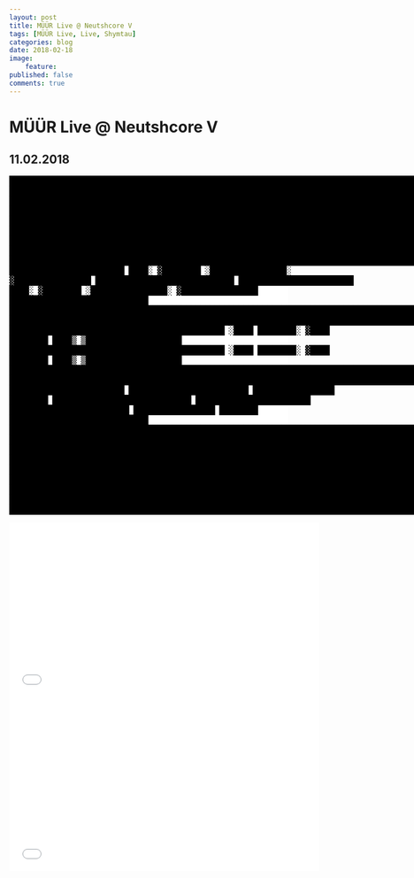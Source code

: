 ```yaml
---
layout: post
title: MÜÜR Live @ Neutshcore V
tags: [MÜÜR Live, Live, Shymtau]
categories: blog
date: 2018-02-18
image:
    feature: 
published: false
comments: true
---
```

# MÜÜR Live @ Neutshcore V
## 11.02.2018

<code><span style="display:block;line-height:18px; font-size: 16px; letter-spacing:-1px; font-weight:bold; 
            font-family: monospace;white-space:pre;color: black; background: white;">███████████████████████████████████████████████████████████████████████████████████████████████████████████████████████
███████████████████████████████████████████████████████████████████████████████████████████████████████████████████████
███████████████████████████████████████████████████████████████████████████████████████████████████████████████████████
███████████████████████████████████████████████████████████████████████████████████████████████████████████████████████
███████████████████████████████████████████████████████████████████████████████████████████████████████████████████████
███████████████████████████████████████████████████████████████████████████████████████████████████████████████████████
███████████████████████████████████████████████████████████████████████████████████████████████████████████████████████
███████████████████████████████████████████████████████████████████████████████████████████████████████████████████████
███████████████████████████████████████████████████████████████████████████████████████████████████████████████████████
████████████████████████    ████░   ▓████████   ░████████████████░   ▓████████████████    █████████████████████████████
████████████████████████    ████░   ▓████████   ░████████████████░   ▓████████████████    █████████████████████████████
███████████████████████████████████████████████████████████████████████████████████████████████████████████████████████
███████████████████████████████████████████████████████████████████████████████████████████████████████████████████████
█████████████████████████████████████████████   ░████    ████████░   ▓████    ████████    ████▒   ▒████████████████████
█████████████████████████████████████████████   ░████    ████████░   ▓████    ████████    ████▒   ▒████████████████████
███████████████████████████████████████████████████████████████████████████████████████████████████████████████████████
███████████████████████████████████████████████████████████████████████████████████████████████████████████████████████
████████████████████████    █████████████████████████    █████████████████    ████████    █████████████████████████████
████████████████████████    █████████████████████████    █████████████████    ████████    █████████████████████████████
███████████████████████████████████████████████████████████████████████████████████████████████████████████████████████
███████████████████████████████████████████████████████████████████████████████████████████████████████████████████████
███████████████████████████████████████████████████████████████████████████████████████████████████████████████████████
███████████████████████████████████████████████████████████████████████████████████████████████████████████████████████
███████████████████████████████████████████████████████████████████████████████████████████████████████████████████████
███████████████████████████████████████████████████████████████████████████████████████████████████████████████████████
███████████████████████████████████████████████████████████████████████████████████████████████████████████████████████
███████████████████████████████████████████████████████████████████████████████████████████████████████████████████████
███████████████████████████████████████████████████████████████████████████████████████████████████████████████████████
</span></code>

<iframe width="560" height="315" src="//www.youtube.com/embed/XABjcEVWS4Q" frameborder="0"> </iframe>


<iframe width="560" height="315" src="//www.youtube.com/embed/F7uR1gMRmjo" frameborder="0"> </iframe>